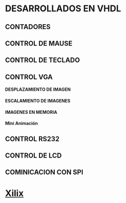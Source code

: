 # DESARROLLADOS EN VHDL

## CONTADORES

##  CONTROL DE MAUSE

## CONTROL DE TECLADO 

## CONTROL VGA

#### DESPLAZAMIENTO DE IMAGEN
#### ESCALAMIENTO DE IMAGENES
#### IMAGENES EN MEMORIA
#### Mini Animación

## CONTROL RS232

## CONTROL DE LCD

## COMINICACION CON SPI 



# [Xilix](https://github.com/ErickLopC/fpga_xilix/tree/main)
